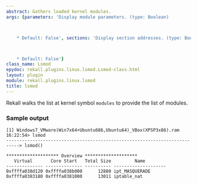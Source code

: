 ```yaml
---
abstract: Gathers loaded kernel modules.
args: {parameters: 'Display module parameters. (type: Boolean)



    * Default: False', sections: 'Display section addresses. (type: Boolean)



    * Default: False'}
class_name: Lsmod
epydoc: rekall.plugins.linux.lsmod.Lsmod-class.html
layout: plugin
module: rekall.plugins.linux.lsmod
title: lsmod
---
```


Rekall walks the list at kernel symbol `modules` to provide the list of modules.

### Sample output

```
[1] Windows7_VMware(Win7x64+Ubuntu686,Ubuntu64)_VBox(XPSP3x86).ram 16:22:54> lsmod
---------------------------------------------------------------------------> lsmod()

******************** Overview ********************
   Virtual       Core Start   Total Size         Name
-------------- -------------- ---------- --------------------
0xffffa038d120 0xffffa038b000      12880 ipt_MASQUERADE
0xffffa0383180 0xffffa0381000      13011 iptable_nat
```
